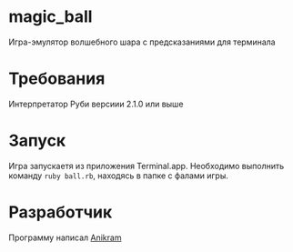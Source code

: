 # magic_ball
Игра-эмулятор волшебного шара с предсказаниями для терминала

# Требования
Интерпретатор Руби версиии 2.1.0 или выше

# Запуск
Игра запускаетя из приложения Terminal.app.
Необходимо выполнить команду `ruby ball.rb`, находясь в папке с фалами игры.

# Разработчик
Программу написал [Anikram](https://github.com/Anikram)
